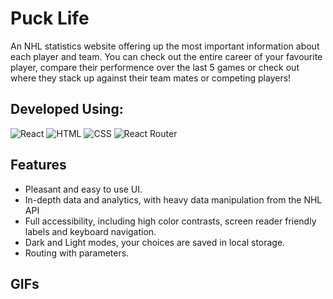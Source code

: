 # **Puck Life**

An NHL statistics website offering up the most important information about each player and team. You can check out the entire career of your favourite player, compare their performence over the last 5 games or check out where they stack up against their team mates or competing players!
## Developed Using:
<img alt="React" src="https://img.shields.io/badge/React-20232A?style=for-the-badge&logo=react&logoColor=61DAFB" />
<img alt="HTML" src="https://img.shields.io/badge/HTML5-E34F26?style=for-the-badge&logo=html5&logoColor=white" />
<img alt="CSS" src="https://img.shields.io/badge/CSS3-1572B6?style=for-the-badge&logo=css3&logoColor=white" />
<img alt="React Router" src="https://img.shields.io/badge/React_Router-CA4245?style=for-the-badge&logo=react-router&logoColor=white" />

## **Features**

- Pleasant and easy to use UI.
- In-depth data and analytics, with heavy data manipulation from the NHL API
- Full accessibility, including high color contrasts, screen reader friendly labels and keyboard navigation.
- Dark and Light modes, your choices are saved in local storage.
- Routing with parameters.


## **GIFs**
